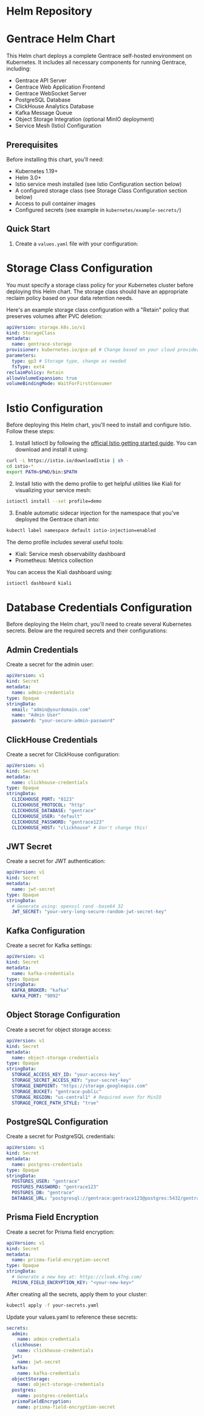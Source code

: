 # Helm Repository

# Gentrace Helm Chart

This Helm chart deploys a complete Gentrace self-hosted environment on Kubernetes. It includes all necessary components for running Gentrace, including:

- Gentrace API Server
- Gentrace Web Application Frontend
- Gentrace WebSocket Server
- PostgreSQL Database
- ClickHouse Analytics Database
- Kafka Message Queue
- Object Storage Integration (optional MinIO deployment)
- Service Mesh (Istio) Configuration

## Prerequisites

Before installing this chart, you'll need:

- Kubernetes 1.19+
- Helm 3.0+
- Istio service mesh installed (see Istio Configuration section below)
- A configured storage class (see Storage Class Configuration section below)
- Access to pull container images
- Configured secrets (see example in `kubernetes/example-secrets/`)

## Quick Start

1. Create a `values.yaml` file with your configuration:

# Storage Class Configuration

You must specify a storage class policy for your Kubernetes cluster before deploying this Helm chart. The storage class should have an appropriate reclaim policy based on your data retention needs.

Here's an example storage class configuration with a "Retain" policy that preserves volumes after PVC deletion:

```yaml
apiVersion: storage.k8s.io/v1
kind: StorageClass
metadata:
  name: gentrace-storage
provisioner: kubernetes.io/gce-pd # Change based on your cloud provider
parameters:
  type: gp3 # Storage type, change as needed
  fsType: ext4
reclaimPolicy: Retain
allowVolumeExpansion: true
volumeBindingMode: WaitForFirstConsumer
```

# Istio Configuration

Before deploying this Helm chart, you'll need to install and configure Istio. Follow these steps:

1. Install Istioctl by following the [official Istio getting started guide](https://istio.io/latest/docs/setup/getting-started/). You can download and install it using:

```bash
curl -L https://istio.io/downloadIstio | sh -
cd istio-*
export PATH=$PWD/bin:$PATH
```

2. Install Istio with the demo profile to get helpful utilities like Kiali for visualizing your service mesh:

```bash
istioctl install --set profile=demo
```

3. Enable automatic sidecar injection for the namespace that you've deployed the Gentrace chart into:

```bash
kubectl label namespace default istio-injection=enabled
```

The demo profile includes several useful tools:

- Kiali: Service mesh observability dashboard
- Prometheus: Metrics collection

You can access the Kiali dashboard using:

```bash
istioctl dashboard kiali
```

# Database Credentials Configuration

Before deploying the Helm chart, you'll need to create several Kubernetes secrets. Below are the required secrets and their configurations:

## Admin Credentials

Create a secret for the admin user:

```yaml
apiVersion: v1
kind: Secret
metadata:
  name: admin-credentials
type: Opaque
stringData:
  email: "admin@yourdomain.com"
  name: "Admin User"
  password: "your-secure-admin-password"
```

## ClickHouse Credentials

Create a secret for ClickHouse configuration:

```yaml
apiVersion: v1
kind: Secret
metadata:
  name: clickhouse-credentials
type: Opaque
stringData:
  CLICKHOUSE_PORT: "8123"
  CLICKHOUSE_PROTOCOL: "http"
  CLICKHOUSE_DATABASE: "gentrace"
  CLICKHOUSE_USER: "default"
  CLICKHOUSE_PASSWORD: "gentrace123"
  CLICKHOUSE_HOST: "clickhouse" # Don't change this!
```

## JWT Secret

Create a secret for JWT authentication:

```yaml
apiVersion: v1
kind: Secret
metadata:
  name: jwt-secret
type: Opaque
stringData:
  # Generate using: openssl rand -base64 32
  JWT_SECRET: "your-very-long-secure-random-jwt-secret-key"
```

## Kafka Configuration

Create a secret for Kafka settings:

```yaml
apiVersion: v1
kind: Secret
metadata:
  name: kafka-credentials
type: Opaque
stringData:
  KAFKA_BROKER: "kafka"
  KAFKA_PORT: "9092"
```

## Object Storage Configuration

Create a secret for object storage access:

```yaml
apiVersion: v1
kind: Secret
metadata:
  name: object-storage-credentials
type: Opaque
stringData:
  STORAGE_ACCESS_KEY_ID: "your-access-key"
  STORAGE_SECRET_ACCESS_KEY: "your-secret-key"
  STORAGE_ENDPOINT: "https://storage.googleapis.com"
  STORAGE_BUCKET: "gentrace-public"
  STORAGE_REGION: "us-central1" # Required even for MinIO
  STORAGE_FORCE_PATH_STYLE: "true"
```

## PostgreSQL Configuration

Create a secret for PostgreSQL credentials:

```yaml
apiVersion: v1
kind: Secret
metadata:
  name: postgres-credentials
type: Opaque
stringData:
  POSTGRES_USER: "gentrace"
  POSTGRES_PASSWORD: "gentrace123"
  POSTGRES_DB: "gentrace"
  DATABASE_URL: "postgresql://gentrace:gentrace123@postgres:5432/gentrace"
```

## Prisma Field Encryption

Create a secret for Prisma field encryption:

```yaml
apiVersion: v1
kind: Secret
metadata:
  name: prisma-field-encryption-secret
type: Opaque
stringData:
  # Generate a new key at: https://cloak.47ng.com/
  PRISMA_FIELD_ENCRYPTION_KEY: "<your-new-key>"
```

After creating all the secrets, apply them to your cluster:

```bash
kubectl apply -f your-secrets.yaml
```

Update your values.yaml to reference these secrets:

```yaml
secrets:
  admin:
    name: admin-credentials
  clickhouse:
    name: clickhouse-credentials
  jwt:
    name: jwt-secret
  kafka:
    name: kafka-credentials
  objectStorage:
    name: object-storage-credentials
  postgres:
    name: postgres-credentials
  prismaFieldEncryption:
    name: prisma-field-encryption-secret
```

